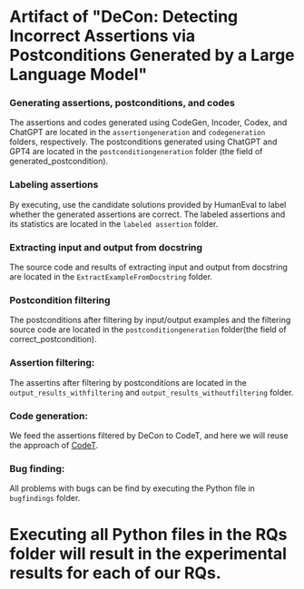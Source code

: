 # Artifact of "DeCon: Detecting Incorrect Assertions via Postconditions Generated by a Large Language Model"



### Generating assertions, postconditions, and codes
The assertions and codes generated using CodeGen, Incoder, Codex, and ChatGPT are located in the ``assertiongeneration`` and ``codegeneration`` folders, respectively. The postconditions generated using ChatGPT and GPT4 are located in the ``postconditiongeneration`` folder (the field of generated_postcondition).

### Labeling assertions
By executing, use the candidate solutions provided by HumanEval to label whether the generated assertions are correct. The labeled assertions and its statistics are located in the ``labeled assertion`` folder.

### Extracting input and output from docstring

The source code and results of extracting input and output from docstring are located in the ``ExtractExampleFromDocstring`` folder.

### Postcondition filtering
The postconditions after filtering by input/output examples and the filtering source code are located in the ``postconditiongeneration`` folder(the field of correct_postcondition).

### Assertion filtering:
The assertins after filtering by postconditions are located in the ``output_results_withfiltering`` and ``output_results_withoutfiltering`` folder.

### Code generation:
We feed the assertions filtered by DeCon to CodeT, and here we will reuse the approach of [CodeT](https://github.com/microsoft/CodeT).

### Bug finding:
All problems with bugs can be find by executing the Python file in ``bugfindings`` folder.

# Executing all Python files in the RQs folder will result in the experimental results for each of our RQs.





